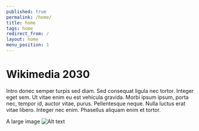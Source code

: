 ```yaml
---
published: true
permalink: /home/
title: home
tags: home
redirect_from: /
layout: home
menu_position: 1
---
```

# Wikimedia 2030

Intro donec semper turpis sed diam. Sed consequat ligula nec tortor. Integer eget sem. Ut vitae enim eu est vehicula gravida. Morbi ipsum ipsum, porta nec, tempor id, auctor vitae, purus. Pellentesque neque. Nulla luctus erat vitae libero. Integer nec enim. Phasellus aliquam enim et tortor.

A large image
![Alt text]({{site.baseurl}}/media/The_Hermione_being_escorted_by_the_USS_Mitscher_(DDG-57)_(1).jpg)